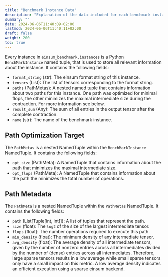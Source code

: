 ```yaml
---
title: "Benchmark Instance Data"
description: "Explanation of the data included for each benchmark instance"
summary: ""
date: 2024-06-06T11:40:09+02:00
lastmod: 2024-06-06T11:40:11+02:00
draft: false
weight: 200
toc: true
---
```


Every instance in `einsum_benchmark.instances` is a Python `BenchMarkInstance` named tuple, that is used to store all relevant information about the instance. It contains the following fields:

- `format_string` (str): The einsum format string of this instance.
- `tensors` (List): The list of tensors corresponding to the format string.
- `paths` (PathMetas): A nested named tuple that contains information about two paths for this instance. One path was optimized for minimal flops, the other minimizes the maximal intermediate size during the contraction. For more information see below.
- `result_sum` (Any): The sum of all entries in the output tensor after the complete contraction.
- `name` (str): The name of the benchmark instance.

## Path Optimization Target

The `PathMetas` is a nested NamedTuple within the `BenchMarkInstance` NamedTuple. It contains the following fields:

- `opt_size` (PathMeta): A NamedTuple that contains information about the path that minimizes the maximal intermediate size.
- `opt_flops` (PathMeta): A NamedTuple that contains information about the path the minimizes the total number of operations.

## Path Metadata

The `PathMeta` is a nested NamedTuple within the `PathMetas` NamedTuple. It contains the following fields:

- `path` (List[Tuple[int, int]]): A list of tuples that represent the path.
- `size` (float): The `log2` of the size of the largest intermediate tensor.
- `flops` (float): The number operations required to execute this path.
- `min_density` (float): The minimum density of any intermediate tensor.
- `avg_density` (float): The average density of all intermediate tensors, given by the number of nonzero entries across all intermediates divided by the number of (dense) entries across all intermediates. Therefore, large sparse tensors results in a low average while small sparse tensors only have a small impact on this metric. A low average density indicates an efficient execution using a sparse einsum backend.

